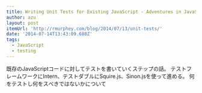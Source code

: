 ```yaml
---
title: Writing Unit Tests for Existing JavaScript - Adventures in JavaScript Development
author: azu
layout: post
itemUrl: 'http://rmurphey.com/blog/2014/07/13/unit-tests/'
date: '2014-07-14T13:43:09.680Z'
tags:
  - JavaScript
  - testing
---
```

既存のJavaScriptコードに対してテストを書いていくステップの話。
テストフレームワークにIntern、テストダブルにSquire.js、Sinon.jsを使って進める。
何をテストし何をスべきではないかについて
